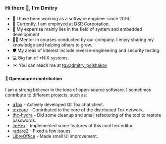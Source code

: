 ### Hi there 👋, I'm Dmitry

- 🏢 I have been working as a software engineer since 2016.
- 💼 Currently, I am employed at [DSR Corporation](https://en.dsr-corporation.com).
- 🔧 My expertise mainly lies in the field of system and embedded development
- 🧑‍🏫 Mentor in courses conducted by our company. I enjoy sharing my knowledge and helping others to grow.
- 🛡 My areas of interest include reverse-engineering and security testing.
- 💻 Big fan of *NIX systems.
- ✉️ You can reach me at [tg:@dmitry_polshakov](https://t.me/dmitry_polshakov)

#### 🚀 Opensource contribution

I am a strong believer in the idea of open-source software. I sometimes contribute to different projects, such as:

* [qTox](https://github.com/qTox/qTox) - Actively developed Qt Tox chat client.
* [toxcore](https://github.com/TokTok/c-toxcore) - Contributed to the core of the distributed Tox network.
* [thc-hydra](https://github.com/vanhauser-thc/thc-hydra) - Did some cleanup and small refactoring of the tool to restore passwords.
* [ImHex](https://github.com/WerWolv/ImHex) - Implemented some features of this cool hex editor.
* [radare2](https://github.com/radareorg/radare2) - Fixed a few issues.
* [LibreOffice](https://www.libreoffice.org) - Made small UI improvement.

